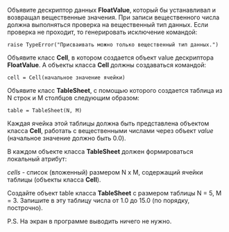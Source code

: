 Объявите дескриптор данных **FloatValue**, который бы устанавливал и возвращал вещественные значения. При записи вещественного числа должна выполняться проверка на вещественный тип данных. Если проверка не проходит, то генерировать исключение командой:

`raise TypeError("Присваивать можно только вещественный тип данных.")`

Объявите класс **Cell**, в котором создается объект value дескриптора **FloatValue**. А объекты класса **Cell** должны создаваться командой:

`cell = Cell(начальное значение ячейки)`

Объявите класс **TableSheet**, с помощью которого создается таблица из N строк и M столбцов следующим образом:

`table = TableSheet(N, M)`

Каждая ячейка этой таблицы должна быть представлена объектом класса **Cell**, работать с вещественными числами через объект _value_ (начальное значение должно быть 0.0).

В каждом объекте класса **TableSheet** должен формироваться локальный атрибут:

_cells_ - список (вложенный) размером N x M, содержащий ячейки таблицы (объекты класса **Cell**).

Создайте объект table класса **TableSheet** с размером таблицы N = 5, M = 3. Запишите в эту таблицу числа от 1.0 до 15.0 (по порядку, построчно).

P.S. На экран в программе выводить ничего не нужно.